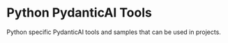 # Python PydanticAI Tools

Python specific PydanticAI tools and samples that can be used in projects.
